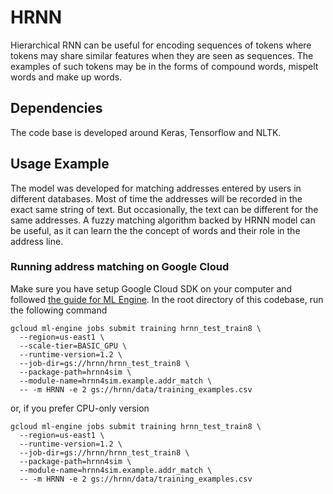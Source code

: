 # HRNN

Hierarchical RNN can be useful for encoding sequences of tokens where
tokens may share similar features when they are seen as sequences. The
examples of such tokens may be in the forms of compound words, mispelt
words and make up words.

## Dependencies

The code base is developed around Keras, Tensorflow and NLTK.

## Usage Example

The model was developed for matching addresses entered by users in different
databases. Most of time the addresses will be recorded in the exact same 
string of text. But occasionally, the text can be different for the same
addresses. A fuzzy matching algorithm backed by HRNN model can be useful,
as it can learn the the concept of words and their role in the address line.

### Running address matching on Google Cloud

Make sure you have setup Google Cloud SDK on your computer and followed [the
guide for ML Engine](https://cloud.google.com/ml-engine/docs/quickstarts/command-line).
In the root directory of this codebase, run the following command

```
gcloud ml-engine jobs submit training hrnn_test_train8 \
  --region=us-east1 \
  --scale-tier=BASIC_GPU \
  --runtime-version=1.2 \
  --job-dir=gs://hrnn/hrnn_test_train8 \
  --package-path=hrnn4sim \
  --module-name=hrnn4sim.example.addr_match \
  -- -m HRNN -e 2 gs://hrnn/data/training_examples.csv
```

or, if you prefer CPU-only version

```
gcloud ml-engine jobs submit training hrnn_test_train8 \
  --region=us-east1 \
  --runtime-version=1.2 \
  --job-dir=gs://hrnn/hrnn_test_train8 \
  --package-path=hrnn4sim \
  --module-name=hrnn4sim.example.addr_match \
  -- -m HRNN -e 2 gs://hrnn/data/training_examples.csv
```
